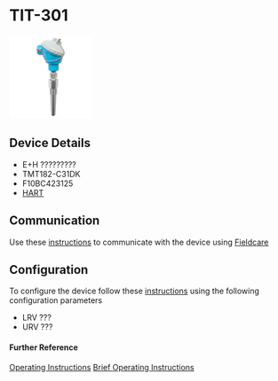 # TIT-301

![](../images/device_images/th_13.jpg)

## Device Details
+ E+H ?????????
+ TMT182-C31DK
+ F10BC423125
+ [HART](../protocols/hart/hart.md)

## Communication
Use these [instructions](../protocols/hart/hart.md) to communicate with the device using [Fieldcare](../fieldcare/fieldcare.md)

## Configuration
To configure the device follow these [instructions](../commissioning_instructions/tmt_182.md) using the following configuration parameters

+ LRV ???
+ URV ???

#### Further Reference
[Operating Instructions](file:///C:/Users/Dell/synct/synct_work/eh/sait/operating_manuals/unknown_operating_hart.pdf)
[Brief Operating Instructions](file:///C:/Users/Dell/synct/synct_work/eh/sait/operating_manuals/unknown_brief_hart.pdf)

